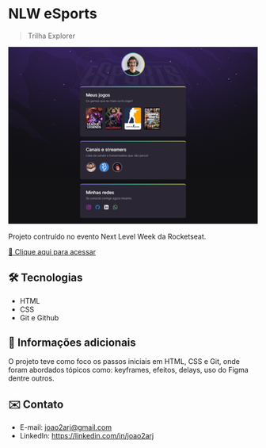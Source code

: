 # NLW eSports

>Trilha Explorer

![preview](./.github/preview.png)

Projeto contruído no evento Next Level Week da Rocketseat.

[🔗 Clique aqui para acessar](https://joao2arj.github.io/nlw)

## 🛠️ Tecnologias

- HTML
- CSS
- Git e Github

## 🔵 Informações adicionais
O projeto teve como foco os passos iniciais em HTML, CSS e Git, onde foram abordados tópicos como: keyframes, efeitos, delays, uso do Figma dentre outros.

## ✉️ Contato

- E-mail: joao2arj@gmail.com
- LinkedIn: https://linkedin.com/in/joao2arj
